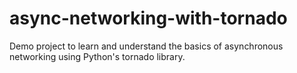 # async-networking-with-tornado

Demo project to learn and understand the basics of asynchronous networking using Python's tornado library.
